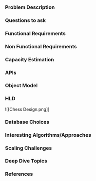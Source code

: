 ### Problem Description


### Questions to ask


### Functional Requirements


### Non Functional Requirements


### Capacity Estimation


### APIs


### Object Model


### HLD
![[Chess Design.png]]


### Database Choices


### Interesting Algorithms/Approaches


### Scaling Challenges


### Deep Dive Topics


### References